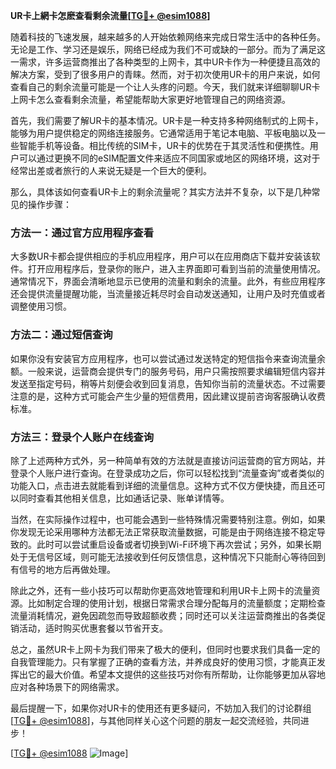 **UR卡上網卡怎麽查看剩余流量[[TG💪+ @esim1088](https://t.me/s/esim1088)]**

随着科技的飞速发展，越来越多的人开始依赖网络来完成日常生活中的各种任务。无论是工作、学习还是娱乐，网络已经成为我们不可或缺的一部分。而为了满足这一需求，许多运营商推出了各种类型的上网卡，其中UR卡作为一种便捷且高效的解决方案，受到了很多用户的青睐。然而，对于初次使用UR卡的用户来说，如何查看自己的剩余流量可能是一个让人头疼的问题。今天，我们就来详细聊聊UR卡上网卡怎么查看剩余流量，希望能帮助大家更好地管理自己的网络资源。

首先，我们需要了解UR卡的基本情况。UR卡是一种支持多种网络制式的上网卡，能够为用户提供稳定的网络连接服务。它通常适用于笔记本电脑、平板电脑以及一些智能手机等设备。相比传统的SIM卡，UR卡的优势在于其灵活性和便携性。用户可以通过更换不同的eSIM配置文件来适应不同国家或地区的网络环境，这对于经常出差或者旅行的人来说无疑是一个巨大的便利。

那么，具体该如何查看UR卡上的剩余流量呢？其实方法并不复杂，以下是几种常见的操作步骤：

### 方法一：通过官方应用程序查看

大多数UR卡都会提供相应的手机应用程序，用户可以在应用商店下载并安装该软件。打开应用程序后，登录你的账户，进入主界面即可看到当前的流量使用情况。通常情况下，界面会清晰地显示已使用的流量和剩余的流量。此外，有些应用程序还会提供流量提醒功能，当流量接近耗尽时会自动发送通知，让用户及时充值或者调整使用习惯。

### 方法二：通过短信查询

如果你没有安装官方应用程序，也可以尝试通过发送特定的短信指令来查询流量余额。一般来说，运营商会提供专门的服务号码，用户只需按照要求编辑短信内容并发送至指定号码，稍等片刻便会收到回复消息，告知你当前的流量状态。不过需要注意的是，这种方式可能会产生少量的短信费用，因此建议提前咨询客服确认收费标准。

### 方法三：登录个人账户在线查询

除了上述两种方式外，另一种简单有效的方法就是直接访问运营商的官方网站，并登录个人账户进行查询。在登录成功之后，你可以轻松找到“流量查询”或者类似的功能入口，点击进去就能看到详细的流量信息。这种方式不仅方便快捷，而且还可以同时查看其他相关信息，比如通话记录、账单详情等。

当然，在实际操作过程中，也可能会遇到一些特殊情况需要特别注意。例如，如果你发现无论采用哪种方法都无法正常获取流量数据，可能是由于网络连接不稳定导致的。此时可以尝试重启设备或者切换到Wi-Fi环境下再次尝试；另外，如果长期处于无信号区域，则可能无法接收到任何反馈信息，这种情况下只能耐心等待回到有信号的地方后再做处理。

除此之外，还有一些小技巧可以帮助你更高效地管理和利用UR卡上网卡的流量资源。比如制定合理的使用计划，根据日常需求合理分配每月的流量额度；定期检查流量消耗情况，避免因疏忽而导致超额收费；同时还可以关注运营商推出的各类促销活动，适时购买优惠套餐以节省开支。

总之，虽然UR卡上网卡为我们带来了极大的便利，但同时也要求我们具备一定的自我管理能力。只有掌握了正确的查看方法，并养成良好的使用习惯，才能真正发挥出它的最大价值。希望本文提供的这些技巧对你有所帮助，让你能够更加从容地应对各种场景下的网络需求。

最后提醒一下，如果你对UR卡的使用还有更多疑问，不妨加入我们的讨论群组[[TG💪+ @esim1088](https://t.me/s/esim1088)]，与其他同样关心这个问题的朋友一起交流经验，共同进步！

[[TG💪+ @esim1088](https://t.me/s/esim1088) ![Image](https://i.postimg.cc/4NQfJmqS/Snipaste-2025-05-13-00-14-12.png)]